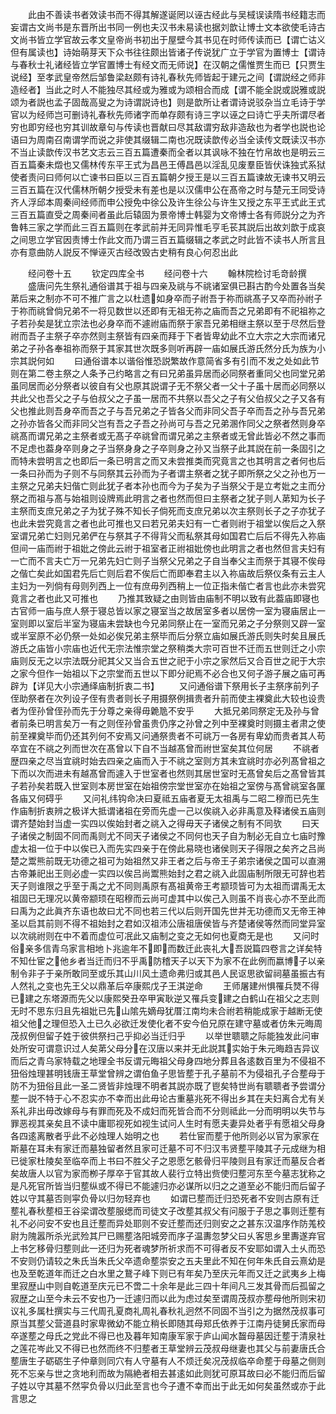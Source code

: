 <!-- { "loadSidebar": true } -->
　　此由不善读书者效读书而不得其解遂诞罔以诬古经此与吴棫误读隋书经籍志而妄谓古文尚书是东晋所出书同一例也夫汉书未易读也据刘歆让博士文本欲使毛诗古文尚书皆立学官故云孝文皇帝尚书初出于屋壁今其书见在时师传读而已【谓亡诂义但有属读也】诗始萌芽天下众书往往颇出皆诸子传说犹广立于学官为置博士【谓诗与春秋士礼诸经皆立学官置博士有经文而无师说】在汉朝之儒惟贾生而已【只贾生说经】至孝武皇帝然后邹鲁梁赵颇有诗礼春秋先师皆起于建元之间【谓説经之师非造经者】当此之时人不能独尽其经或为雅或为颂相合而成【谓不能全説或説雅或説颂为者説也孟子固哉高叟之为诗谓説诗也】则是歆所让者谓诗说驳杂当立毛诗于学官以为经师岂可删诗礼春秋先师诸字而单存颇有诗三字以诬之曰诗亡乎夫所谓尽者穷也即穷经也穷其训故章句与传读也晋献曰尽其敌谓穷敌非造敌也为者学也説也论语曰为周南召南谓学而说之非使其缀辑二南也况既读歆传必当全读传文既读汉书亦不当止读歆传汉书艺文志云三百五篇遭秦而全者以其讽咏不独在竹帛故也是明云三百五篇秦未燬也又儒林传东平王式为昌邑王傅昌邑以淫乱见废羣臣皆伏诛独式系狱使者责问曰师何以亡谏书曰臣以三百五篇朝夕授王是以三百五篇谏故无谏书又明云三百五篇在汉代儒林所朝夕授受未有差也是以汉儒申公在髙帝之时与楚元王同受诗齐人浮邱本周秦间经师而申公授免中徐公及许生徐公与许生又授之东平王式此王式三百五篇直受之周秦间者虽此后辕固为景帝博士韩婴为文帝博士各有师説分之为齐鲁韩三家之学而此三百五篇则在孝武前并无同异惟毛亨毛苌其説后出故刘歆于成哀之间思立学官因责博士作此文而乃谓三百五篇缀辑之孝武之时此皆不读书人所言且亦有意曲防人説反不惮诬灭古经改毁古史稍有良心何忍出此

　　经问卷十五
　　钦定四库全书
　　经问卷十六
　　翰林院检讨毛竒龄撰
　　盛唐问先生祭礼通俗谱其于祖与四亲及祧与不祧诸室俱已斟古酌今处置各当矣苐后来之制亦不可不推广言之以杜遗如身卒而子祔吾于祢而祧髙子又卒而孙祔子于祢而祧曾倘兄弟不一将见数世以还即有无祖无祢之庙而吾之兄弟即有不祀祖祢之子若孙矣是犹立宗法也必身卒而不遽祔庙而祭于家吾兄弟相继主祭以至于尽然后登祔而吾子主祭子卒亦然则主祭皆有四亲而拜于下者皆卑幼此不立大宗之大宗而诸兄弟之子孙各奉祖祢而祭于其家其世次既多则听再辟一庙如展氏游氏然分氏为族为小宗其説何如
　　曰通俗谱本以谐俗惟恐説繁故作意简省多有引而不发之处如此节则在第二卷主祭之人条予己约略言之有曰兄弟虽异居而必同祭者重同父也同堂兄弟虽同居而必分祭者以彼自有父也原其説谓子无不祭父者一父十子虽十居而必同祭以共此父也吾父之子与伯叔父之子虽一居而不共祭以吾父之子有父伯叔父之子又各有父也推此则吾身卒而吾之子与吾兄弟之子皆各父而非同父吾子卒而吾之孙与吾兄弟之孙亦皆各父而非同父岂有吾之子吾之孙尚可与吾之兄弟溷作同父之祭者然则身卒祧髙而谓兄弟之主祭者或无髙子卒祧曾而谓兄弟之主祭者或无曾此皆必不然之事而不足虑也葢身卒则身之子当祭身身之子卒则身之孙又当祭子此其説在前一条固引之而特未尝明言之也即后一条已明言之而又未尝推类而究竟言之也其明言之者何也后一条曰孙而为子则不与同祭其云孙而为子者谓主祭者之犹子即所祭之父之孙也万一主祭之兄弟夫妇偕亡则此犹子者本孙也而今为子矣为子当祭父于是立考妣之主而分祭之而祖与髙与始祖则设牌焉此明言之者也然而但曰主祭者之犹子则人苐知为长子主祭而支庶兄弟之子为犹子殊不知长子倘死而支庶兄弟以次主祭则长子之子亦犹子也此未尝究竟言之者也此可推也又曰若兄弟夫妇有一亡者则祔于祖堂以俟后之入祭室谓兄弟亡妇则兄弟俨在与祭其子不得背父而私祭其母如国君亡后后不得先入祢庙但间一庙而祔于祖妣之傍此云祔于祖室者正祔祖妣傍也此明言之者也然但言夫妇有一亡而不言夫亡万一兄弟先妇亡则子当祭父兄弟之子自当奉父主而祭于其寝不俟母之偕亡矣此如国君先后亡则后君不俟后亡而即奉君主以入祢庙故后祭仪条有云主人主妇为一列倘有母则列西上一位有庶毋列西稍上一位正指未偕亡者言也此亦未尝究竟言之者也此又可推也
　　乃推其致疑之由则皆由庙制不明以致有此葢庙即寝也古官师一庙与庶人祭于寝总皆以家之寝室当之故居室多者以居傍一室为寝庙居止一室则即以室后半室为寝庙未尝缺也今兄弟同祭止在一室而兄弟之子分祭则又辟一室或半室原不必仍祭一处如必俟兄弟主祭毕而后分祭立庙如展氏游氏则失时矣且展氏游氏之庙皆小宗庙也近代无宗法惟宗堂之祭稍类大宗可百世不迁而五世则迁之小宗庙则反无之以宗法既分祀其父又当合五世之祀于小宗之家然后又合百世之祀于大宗之家今但作一始祖以下之宗堂而五世以下即分祀焉不必合也又何子游子展之庙可再辟为【详见大小宗通绎庙制折衷二书】
　　又问通俗谱下祭用长子主祭序前列子侄助祭者在次列设子侄有贵者则长子用摄祭例揖贵者升前而使主裸奠此大较也设贵者为侄孙曾侄孙而先于分尊之亲得毋臲卼不安乎
　　大抵兄弟同祭定无及孙与曾者前条已明言矣万一有之则侄孙曾虽贵仍序之孙曾之列中至裸奠时则摄主者肃之使前至裸奠毕而仍还其列何不安焉又问通祭贵者不可祧万一各房有卑幼而贵者其人苟卒宜在不祧之列而世次在髙曾以下自不当越髙曾而祔世室矣其位何居
　　不祧者歴四亲之尽当宜祧时始去四亲之庙而入于不祧之室则方其未宜祧时亦必列髙曾祖之下而以次而进未有越髙曾而遽入于世室者也然则其居世室时无髙曾矣后之髙曾皆其子若孙矣若既入世室则本房世室在始祖傍宗堂世室亦在始祖之室傍与髙曾祧室各匰各庙又何碍乎
　　又问礼纬钩命决曰夏祗五庙者夏无太祖禹与二昭二穆而已先生作庙制折衷辨之极详大抵谓诸祖在旁而先虚一己以俟祧入必非禹意及释诸侯五庙则谓齐楚始封当虚一实四以俟始封者之祧入之得毋天子诸侯之制有不同欤
　　曰天子诸侯之制固不同而禹则尤不同天子诸侯之不同何也天子自为制必无自立七庙时豫虚太祖一位于中以俟已入而先实四亲于在傍此易晓也诸侯则天子得限之矣齐之吕尚楚之鬻熊前既无功德之祖可为始祖然又非王者之后与帝王子弟宗诸侯之国可以直溯古帝兼祀出王则必虚一实四以俟吕尚鬻熊始封之君之祧入此固庙制所限无可辞也若天子则谁限之乎至于禹之尤不同则禹原有髙祖黄帝王考颛顼皆可为太祖而谓禹无太祖固已无理况以黄帝颛顼在昭穆而云尚可虚其中以俟己入则虽不肖丧心亦不至此而曰禹为之此眞齐东语也故曰尤不同也若三代以后则开国先世并无功德而又无帝王神圣以启其前则不得不祖始封之君如汉祖沛公唐祖唐侯皆与齐楚诸侯等然而同堂异室以次祧祔则在中不着而虚位可冺此又庙制之变之无如何也夏商无是也
　　又问时俗亲多信青乌家言相地卜兆逾年不即而数迁此丧礼大吾説篇四卷言之详矣特不知仕宦之他乡者当迁而归不乎禹防稽天子以天下为家不在此例而嬴博子以亲制令非子于亲所敢同至或乐其山川风土遗命弗归或其邑人民讴思欲留祠墓虽振古有人然礼之变也先王父以鼎革后卒康熙戊子王淇逆命
　　王师屠建州惧罹兵燹不得已建之东塔源而先父以康熙癸丑卒甲寅耿逆又罹兵变建之白鹤山在祖父之志则无时不思东归且先祖妣已先山隂先嫡母犹厝江南均未合祔若稍能成家于越断无使祖父他之理但恐入土已久必欲迁发使化者不安今伯兄原在建守墓或者仿朱元晦周茂叔例但留子姓于彼供祭扫己乎抑必当迁归乎
　　以举世聩聩之际能独发此问审处所安可谓意识过人矣苐父母分在汉唐以来并无此説其实始于朱元晦趋吉异议而后之青乌家特载之地理全书反谓元晦祖父母身四地分葬且各逺数百里为不侵祖不狃俗烛理甚明钱唐王草堂曾辨之谓伯鱼子思皆塟于孔子墓前不为侵祖孔子合塟母于防不为狃俗且此一圣二贤皆非烛理不明者其説亦既了鬯矣特世尚有聩聩者予尝谓分塟一説不特于心不忍实亦不幸而出此毋论古重墓兆死不得出乡其在夫妇离合尤有关系礼非出毋改嫁母与有罪而死及不成妇而死皆合而不分则祗此一分而明明以失节与罪恶视其亲矣且不读中庸耶视死如视生试问人生时有愿夫妻异处者乎有愿祖父母身各四逺离散者乎此不必烛理人始明之也
　　若仕宦而塟于他所则必以官为家家在斯墓在耳未有家迁而墓独留者然且家可迁墓不可不归汉韦贤塟平陵其子元成继为相已徙家杜陵矣至临卒而上书曰不胜父子之恩愿乞骸骨归平陵则且有家迁而墓反合者矣故唐人以官为家而栁子厚卒于官其故人裴行立特出赀使归塟河东至今墓志犹称之是凡死官所皆当归塟纵或不得已不能遽归亦必谋所以归之之道至必不能归而后留子姓以守其墓否则寜负骨以归勿轻弃也
　　如谓已塟而迁归恐死者不安则古原有迁塟礼春秋塟桓王谷梁谓改塟服缌而司徒文子改塟其叔父有问服于子思之事则迁塟有礼不必问安不安也且迁塟而异处耶则不安迁塟而还归则安之之甚东汉温序作防羗校尉为隗嚣所杀光武殓其尸已赐塟洛阳城旁而序子温夀忽梦父曰乆客思乡里夀遂弃官上书乞移骨归塟则此一还归为死者魂梦所祈求而不可得者反不安耶如谓入土乆而恐不安则仍请较之朱氏当朱氏父卒遗命塟崇安之五夫里此不知在何年朱氏自云熹幼是也及至乾道年而迁之白水里之鵞子峰下则已有年矣乃至庆元年而又迁之武夷乡上梅里寂歴山中则自乾道至庆元已不啻二十余年是此三四十年间凡三发其骨而后孤留之寂歴之山至今未云不安也乃一迁遽归而以此为虑过矣至谓周茂叔亦塟母他所则宋初议礼多属杜撰实与三代周孔夏商礼周礼春秋礼迥然不同固不当引之为据然茂叔事可原当其塟父营道县时家卑微幼不能立稍长即随其母郑氏依养于江南丹徒舅氏家而母卒遂塟之母氏之党此不得已也及暮年知南康军家于庐山闻水齧母墓因迁塟于清泉社之莲花岑此又不得已也然而终不归塟者王草堂辨云茂叔母继妻也其父与前妻唐氏合塟唐生子砺砺生子仲章则同穴有人守墓有人不烦迁矣况茂叔临卒命塟于母墓之侧则死不忘亲与世之贪地利而故为隔絶者相去甚逺如此则犹可原耳故曰必不能归而后留子姓以守其墓不然寜负骨以归此至言也今子遭不幸而出于此无如何矣虽然或亦于此言思之
